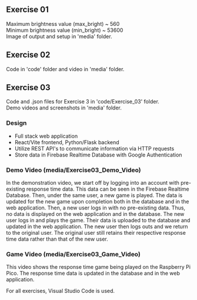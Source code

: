 ## Exercise 01
Maximum brightness value (max_bright) ~ 560\
Minimum brightness value (min_bright) ~ 53600\
Image of output and setup in 'media' folder.

## Exercise 02
Code in 'code' folder and video in 'media' folder.

## Exercise 03
Code and .json files for Exercise 3 in 'code/Exercise_03' folder. \
Demo videos and screenshots in 'media' folder.
### Design
- Full stack web application
- React/Vite frontend, Python/Flask backend
- Utilize REST API's to communicate information via HTTP requests
- Store data in Firebase Realtime Database with Google Authentication

### Demo Video (media/Exercise03_Demo_Video)
In the demonstration video, we start off by logging into an account with pre-existing response time data. This data can be seen in the Firebase Realtime Database. Then, under the same user, a new game is played. The data is updated for the new game upon completion both in the database and in the web application. Then, a new user logs in with no pre-existing data. Thus, no data is displayed on the web application and in the database. The new user logs in and plays the game. Their data is uploaded to the database and updated in the web application. The new user then logs outs and we return to the original user. The original user still retains their respective response time data rather than that of the new user.

### Game Video (media/Exercise03_Game_Video)
This video shows the response time game being played on the Raspberry Pi Pico. The response time data is updated in the database and in the web application.

For all exercises, Visual Studio Code is used.

